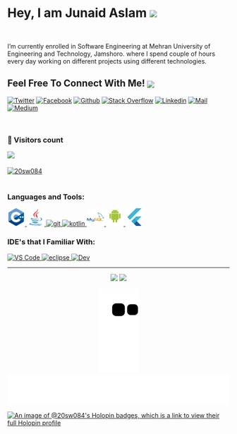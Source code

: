                        
<h1>Hey, I am Junaid Aslam <img src="https://media.giphy.com/media/hvRJCLFzcasrR4ia7z/giphy.gif" width="25px"></h1>
<br/>
<!-- <h3 align="center">A PASSIONATE SOFTWARE DEVELOPER</h3> -->
<p>I’m currently enrolled in Software Engineering at Mehran University of Engineering and Technology, Jamshoro. where I spend couple of hours every day working on different projects using different technologies.</p>
  
## Feel Free To Connect With Me! <img align="center" src="https://github.com/rajput2107/rajput2107/blob/master/Assets/Handshake.gif" height="40px" />

[![Twitter](https://img.shields.io/badge/Twitter-1DA1F2?style=for-the-badge&logo=twitter&logoColor=white)](https://twitter.com/JunaidAslam084/)
[![Facebook](https://img.shields.io/badge/Facebook-Connect-brightgreen?style=for-the-badge&labelColor=black&logo=facebook?style=for-the-badge&logo=twitter&logoColor=white)](https://www.facebook.com/profile.php?id=100014657020502)
[![Github](https://img.shields.io/badge/GitHub-100000?style=for-the-badge&logo=github&logoColor=white)](https://github.com/20sw084)
[![Stack Overflow](https://img.shields.io/badge/Stack_Overflow-FE7A16?style=for-the-badge&logo=stack-overflow&logoColor=white)](https://stackoverflow.com/users/17001958/junaid-aslam)
[![Linkedin](https://img.shields.io/badge/LinkedIn-0077B5?style=for-the-badge&logo=linkedin&logoColor=white)](https://www.linkedin.com/in/20sw084/)
[![Mail](https://img.shields.io/badge/Gmail-D14836?style=for-the-badge&logo=gmail&logoColor=white)](mailto:junaidaslam.muet@gmail.com)
[![Medium](https://img.shields.io/badge/Medium-12100E?style=for-the-badge&logo=medium&logoColor=white)](https://medium.com/@junaidaslam.muet)



<br />
<h3> 👱 Visitors count </h3>
<img src="https://profile-counter.glitch.me/20sw084/count.svg" />
<br>
<br>
<div>
    <a href="https://github.com/20sw084" target="_blank">
        <img src="https://komarev.com/ghpvc/?username=20sw084&label=Profile%20views&color=0e75b6&style=flat" alt="20sw084" />
   </a> 
</div>
<br/>




<!-- <h1 align="center">Hi 👋, I'm Junaid</h1>
<h3 align="center">A PASSIONATE SOFTWARE DEVELOPER</h3> -->

<!-- <p align="left"> <img src="https://komarev.com/ghpvc/?username=20sw084&label=Profile%20views&color=0e75b6&style=flat" alt="Junaid-Aslam" /> </p> -->

<!--  To Be UnCommented <p align="left"> <a href="https://github.com/ryo-ma/github-profile-trophy"><img src="https://github-profile-trophy.vercel.app/?username=20sw084" alt="Junaid-Aslam" /></a> </p> -->  

<!-- [![trophy](https://github-profile-trophy.vercel.app/?username=20SW084&theme=monokai)](https://github.com/ryo-ma/github-profile-trophy) -->

<!-- [![trophy](https://github-profile-trophy.vercel.app/?username=20SW084)](https://github.com/ryo-ma/github-profile-trophy) -->

 
<!--  
<p align="left"> <a href="https://twitter.com/JunaidA11173402" target="blank"><img src="https://img.shields.io/twitter/follow/junaidaslam?logo=twitter&style=for-the-badge" alt="Junaid-Aslam" /></a> </p>

- 🔭 I’m currently working on **Data Structure and Algorithms**

- 🌱 I’m currently learning **DSA in Java**

<!-- - 👯 I’m looking to collaborate on **Anything** -->
<!-- 
- 🤝 I’m looking for help to **learning more and more about new technologies**

- 💬 Ask me about **Any Beckend related Queries**

- 📫 How to reach me **junaidaslam.muet@gmail.com**
 -->
<!-- <h3 align="left">Connect with me:</h3>
<p align="left">
<a href="https://twitter.com/JunaidA11173402" target="blank"><img align="center" src="https://raw.githubusercontent.com/rahuldkjain/github-profile-readme-generator/master/src/images/icons/Social/twitter.svg" alt="Junaid-Aslam" height="30" width="40" /></a> -->
<!-- <a href="https://www.linkedin.com/in/junaid-aslam-4824b51b8" target="blank"><img align="center" src="https://raw.githubusercontent.com/rahuldkjain/github-profile-readme-generator/master/src/images/icons/Social/linked-in-alt.svg" alt="https://www.linkedin.com/in/junaid-aslam-4824b51b8" height="30" width="40" /></a>
<a href="https://www.facebook.com/profile.php?id=100014657020502" target="blank"><img align="center" src="https://raw.githubusercontent.com/rahuldkjain/github-profile-readme-generator/master/src/images/icons/Social/facebook.svg" alt="https://www.facebook.com/profile.php?id=100014657020502" height="30" width="40" /></a>
  <a href="https://www.hackerrank.com/junaidaslamrajp1" target="blank"><img align="center" src="https://raw.githubusercontent.com/rahuldkjain/github-profile-readme-generator/master/src/images/icons/Social/hackerrank.svg" alt="https://www.hackerrank.com/junaidaslamrajp1" height="30" width="40" /></a>
<a href="https://developers.google.com/profile/u/109583630184165607731" target="blank"><img align="center" src="https://github.com/gilbarbara/logos/blob/master/logos/google-developers.svg" alt="https://developers.google.com/profile/u/109583630184165607731" height="30" width="40" /></a>
<a href="https://www.sololearn.com/profile/21981051" target="blank"><img align="center" src="https://github.com/20sw084/20sw084/blob/d13c0848532eb89aed5d28dc57856d2b74d17b43/sololearn.png" alt="https://www.sololearn.com/profile/21981051" height="30" width="40" /></a>
<a href="https://stackoverflow.com/users/17001958/junaidaslamrajput-2" target="blank"><img align="center" src="https://raw.githubusercontent.com/rahuldkjain/github-profile-readme-generator/master/src/images/icons/Social/stack-overflow.svg" alt="https://stackoverflow.com/users/17001958/junaidaslamrajput-2" height="30" width="40" /></a>  -->

 <h3 align="left">Languages and Tools:</h3>
 
<p align="left"> <a href="https://www.w3schools.com/cpp/" target="_blank"> <img src="https://raw.githubusercontent.com/devicons/devicon/master/icons/cplusplus/cplusplus-original.svg" alt="cplusplus" width="40" height="40"</a> 
<a href="https://www.java.com" target="_blank"> <img src="https://raw.githubusercontent.com/devicons/devicon/master/icons/java/java-original.svg" alt="java"  width="40" height="40"/> </a>
<a href="https://git-scm.com/" target="_blank"> <img
src="https://www.vectorlogo.zone/logos/git-scm/git-scm-icon.svg" alt="git" width="40" height="40"/> </a> 
<a href="https://kotlinlang.org" target="_blank"> <img 
src="https://www.vectorlogo.zone/logos/kotlinlang/kotlinlang-icon.svg" alt="kotlin" width="40" height="40"/> </a>
<a href="https://www.mysql.com/" target="_blank"> <img src="https://raw.githubusercontent.com/devicons/devicon/master/icons/mysql/mysql-original-wordmark.svg" alt="mysql" width="40" height="40"/> </a> 
<a href="https://developer.android.com" target="_blank"> <img src="https://raw.githubusercontent.com/devicons/devicon/master/icons/android/android-original-wordmark.svg" alt="android" 
width="40" height="40"/> </a>
<a href="https://flutter.dev/" target="_blank"> <img src="https://raw.githubusercontent.com/devicons/devicon/master/icons/flutter/flutter-original.svg" alt="flutter" 
width="40" height="40"/> </a>
  
</p>



<!-- <p><img align="center" src="https://github-readme-streak-stats.herokuapp.com/?user=20sw084&" alt="Junaid-Aslam" /></p>

<div align="center">
<p > 
     -->
  <h3 >IDE's that I Familiar With:</h3> 
  <a href="#" target="_blank"> 
    <img alt="VS Code" src="https://img.shields.io/badge/Visual_Studio_Code-0078D4?style=for-the-badge&logo=visual%20studio%20code&logoColor=white"/>
  </a>
<!--     &emsp;
  <a href="#" target="_blank"> 
    <img alt="Git-Bash" src="https://github.com/kerol2r20/Windows-terminal-context-menu/blob/master/icons/git-bash.ico"/>
  </a> -->  
  <a href="#" target="_blank"> 
    <img alt="eclipse" src="https://img.shields.io/badge/eclipse-001234.svg?style=for-the-badge&logo=eclipse&logoColor=blue"/>
  </a>
  <a href="#" target="_blank"> 
    <img alt="Dev" src="https://img.shields.io/badge/Dev-001576.svg?style=for-the-badge&logo=Dev&logoColor=blue"/>
  </a>
</p>
</div>

<!-- <div align="center">
<img height="180em" src="https://github-readme-stats.vercel.app/api?username=20sw084&theme=radical"/>
<img height="180em" src="https://github-readme-stats-eight-theta.vercel.app/api/top-langs/?username=20sw084&layout=compact&langs_count=8&theme=radical"/>
 </div> -->



<hr>
<p align="center">
  <img width="400px" src="https://github-readme-stats.vercel.app/api?username=20sw084&count_private=true&show_icons=true&theme=material-palenight&hide_border=true&bg_color=1F222E" />
  <img width="400px" src="https://github-readme-streak-stats.herokuapp.com?user=20sw084&theme=material-palenight&hide_border=true&fire=C77800&ring=7C2AE8&background=1F222E" />
</p>
<div align="center"> <img src="https://raw.githubusercontent.com/muhiqsimui/muhiqsimui/output/github-contribution-grid-snake.svg" /></div>


<!-- <div align="center">
<p><img align="center" src="https://github-readme-streak-stats.herokuapp.com/?user=20sw084&" alt="20sw084" /></p>
<p>&nbsp;<img align="center" src="https://github-readme-stats.vercel.app/api?username=20sw084&show_icons=true&locale=en" alt="20sw084" /></p>
<p><img align="center" src="https://github-readme-stats.vercel.app/api/top-langs?username=20sw084&show_icons=true&locale=en&layout=compact" alt="20sw084" /></p> -->
<div>
    <img align='center'  height="70" alt="Thanks" width="100%" src="https://github.com/zainsadaqat/zainsadaqat/blob/main/Thanks.svg"/>
</div>
</div>



[![An image of @20sw084's Holopin badges, which is a link to view their full Holopin profile](https://holopin.me/20sw084)](https://holopin.io/@20sw084)
